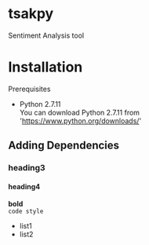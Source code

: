 # tsakpy
Sentiment Analysis tool

# Installation
Prerequisites <br>
 * Python 2.7.11 <br>
 You  can download Python 2.7.11 from 'https://www.python.org/downloads/' <br>
## Adding Dependencies <br>
### heading3 <br>
#### heading4 <br>
**bold** <br>
`code style` <br>
* list1
* list2

